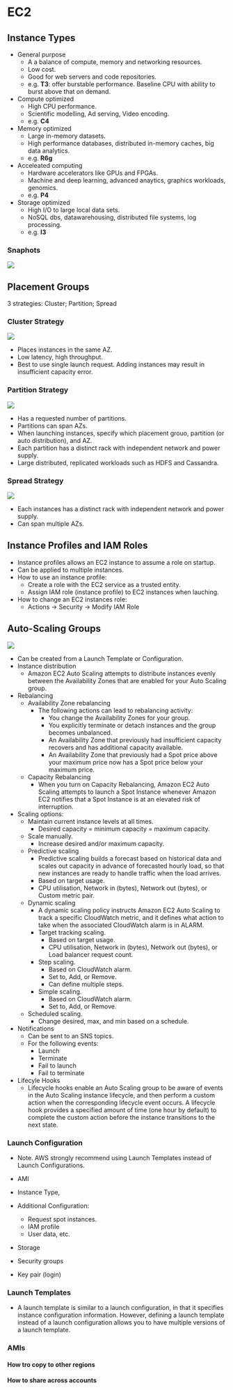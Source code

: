 # EC2
## Instance Types
* General purpose
   - A a balance of compute, memory and networking resources.
   - Low cost.
   - Good for web servers and code repositories.
   - e.g. **T3**: offer burstable performance. Baseline CPU with ability to burst above that on demand.
* Compute optimized
   - High CPU performance.
   - Scientific modelling, Ad serving, Video encoding.
   - e.g. **C4**
* Memory optimized
   - Large in-memory datasets.
   - High performance databases, distributed in-memory caches, big data analytics.
   - e.g. **R6g**
* Acceleated computing
   - Hardware accelerators like GPUs and FPGAs.
   - Machine and deep learning, advanced anaytics, graphics workloads, genomics.
   - e.g. **P4**
* Storage optimized
   - High I/O to large local data sets.
   - NoSQL dbs, datawarehousing, distributed file systems, log processing.
   - e.g. **I3**

### Snaphots

![](https://k2y3h8q6.stackpathcdn.com/wp-content/uploads/2018/12/AWS-Training-Amazon-EC2-3.jpg)
## Placement Groups
3 strategies: Cluster; Partition; Spread
### Cluster Strategy
![](https://docs.aws.amazon.com/AWSEC2/latest/UserGuide/images/placement-group-cluster.png)
* Places instances in the same AZ.
* Low latency, high throughput.
* Best to use single launch request. Adding instances may result in insufficient capacity error.
### Partition Strategy
![](https://docs.aws.amazon.com/AWSEC2/latest/UserGuide/images/placement-group-partition.png)
* Has a requested number of partitions.
* Partitions can span AZs.
* When launching instances, specify which placement grouo, partition (or auto distribution), and AZ.
* Each partition has a distinct rack with independent network and power supply.
* Large distributed, replicated workloads such as HDFS and Cassandra.
### Spread Strategy
![](https://docs.aws.amazon.com/AWSEC2/latest/UserGuide/images/placement-group-spread.png)
* Each instances has a distinct rack with independent network and power supply.
* Can span multiple AZs.

## Instance Profiles and IAM Roles
* Instance profiles allows an EC2 instance to assume a role on startup.
* Can be applied to multiple instances.
* How to use an instance profile:
  - Create a role with the EC2 service as a trusted entity.
  - Assign IAM role (instance profile) to EC2 instances when lauching.
* How to change an EC2 instances role:
  - Actions -> Security -> Modify IAM Role

## Auto-Scaling Groups

![](https://docs.aws.amazon.com/autoscaling/ec2/userguide/images/sample-3-tier-architecture-with-azs-diagram.png)

* Can be created from a Launch Template or Configuration.
* Instance distribution
    * Amazon EC2 Auto Scaling attempts to distribute instances evenly between the Availability Zones that are enabled for your Auto Scaling group.
* Rebalancing
    * Availability Zone rebalancing
        *  The following actions can lead to rebalancing activity:
            * You change the Availability Zones for your group.
            * You explicitly terminate or detach instances and the group becomes unbalanced.
            * An Availability Zone that previously had insufficient capacity recovers and has additional capacity available.
            * An Availability Zone that previously had a Spot price above your maximum price now has a Spot price below your maximum price.
    * Capacity Rebalancing
        * When you turn on Capacity Rebalancing, Amazon EC2 Auto Scaling attempts to launch a Spot Instance whenever Amazon EC2 notifies that a Spot Instance is at an elevated risk of interruption.
* Scaling options:
    * Maintain current instance levels at all times.
        * Desired capacity = minimum capacity = maximum capacity.
    * Scale manually.
        * Increase desired and/or maximum capacity.
    * Predictive scaling
        * Predictive scaling builds a forecast based on historical data and scales out capacity in advance of forecasted hourly load, so that new instances are ready to handle traffic when the load arrives.
        * Based on target usage.
        * CPU utilisation, Network in (bytes), Network out (bytes), or Custom metric pair.
    * Dynamic scaling
        * A dynamic scaling policy instructs Amazon EC2 Auto Scaling to track a specific CloudWatch metric, and it defines what action to take when the associated CloudWatch alarm is in ALARM.
        * Target tracking scaling.
            * Based on target usage.
            * CPU utilisation, Network in (bytes), Network out (bytes), or Load balancer request count.
        * Step scaling.
            * Based on CloudWatch alarm.
            * Set to, Add, or Remove.
            * Can define multiple steps.
        * Simple scaling.
            * Based on CloudWatch alarm.
            * Set to, Add, or Remove.
    * Scheduled scaling.
        * Change desired, max, and min based on a schedule.
* Notifications
    * Can be sent to an SNS topics.
    * For the following events:
        * Launch
        * Terminate
        * Fail to launch
        * Fail to terminate
* Lifecyle Hooks
    * Lifecycle hooks enable an Auto Scaling group to be aware of events in the Auto Scaling instance lifecycle, and then perform a custom action when the corresponding lifecycle event occurs. A lifecycle hook provides a specified amount of time (one hour by default) to complete the custom action before the instance transitions to the next state.
### Launch Configuration 

* Note. AWS strongly recommend using Launch Templates instead of Launch Configurations.

* AMI
* Instance Type,
* Additional Configuration:
    * Request spot instances.
    * IAM profile
    * User data, etc.
* Storage
* Security groups
* Key pair (login)

### Launch Templates

* A launch template is similar to a launch configuration, in that it specifies instance configuration information. However, defining a launch template instead of a launch configuration allows you to have multiple versions of a launch template.

### AMIs

#### How tro copy to other regions
#### How to share across accounts
